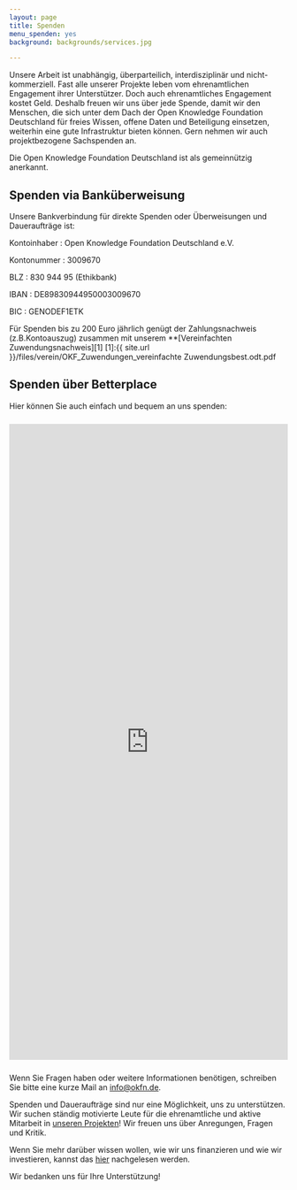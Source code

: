```yaml
---
layout: page
title: Spenden
menu_spenden: yes
background: backgrounds/services.jpg

---
```

Unsere Arbeit ist unabhängig, überparteilich, interdisziplinär und nicht-kommerziell. Fast alle unserer Projekte leben vom ehrenamtlichen Engagement ihrer Unterstützer. Doch auch ehrenamtliches Engagement kostet Geld. Deshalb freuen wir uns über jede Spende, damit wir den Menschen, die sich unter dem Dach der Open Knowledge Foundation Deutschland für freies Wissen, offene Daten und Beteiligung einsetzen, weiterhin eine gute Infrastruktur bieten können. Gern nehmen wir auch projektbezogene Sachspenden an.

Die Open Knowledge Foundation Deutschland ist als gemeinnützig anerkannt.

## Spenden via Banküberweisung

Unsere Bankverbindung für direkte Spenden oder Überweisungen und Daueraufträge ist:

Kontoinhaber
: Open Knowledge Foundation Deutschland e.V.

Kontonummer
: 3009670

BLZ
: 830 944 95 (Ethikbank)

IBAN
: DE89830944950003009670

BIC
: GENODEF1ETK

Für Spenden bis zu 200 Euro jährlich genügt der Zahlungsnachweis (z.B.Kontoauszug) zusammen mit unserem **[Vereinfachten Zuwendungsnachweis][1]
[1]:{{ site.url }}/files/verein/OKF_Zuwendungen_vereinfachte Zuwendungsbest.odt.pdf
  <br>

## Spenden über Betterplace

Hier können Sie auch einfach und bequem an uns spenden:
<iframe width="100%" height="1150px" name="Spenden" style="border:0; padding-top:10px; padding-bottom:10px;max-width: 600px;display: block; margin: 0 auto;" src="https://www.betterplace.org/de/organisations/okfde/iframe_donations/new">
  &lt;p&gt;&lt;a href="https://www.betterplace.org/de/organisations/okfde/partner_donations/new?utm_campaign=donate_btn_for_orgs&amp;#038;utm_content=okfde&amp;#038;utm_medium=external_banner&amp;#038;utm_source=orgs" target="_blank" title="Jetzt spenden mit betterplace.org!"&gt;&lt;img alt="Jetzt spenden mit betterplace.org!" height="101" src="//asset1.betterplace.org/assets/partner_widget_de-b9e7b3594d0ed53e86f32f793869d3ce.png" style="border:0px" width="160" /&gt;
&lt;/a&gt;&lt;/p&gt;
</iframe>

Wenn Sie Fragen haben oder weitere Informationen benötigen, schreiben Sie bitte eine kurze Mail an <a href="mailto:info@okfn.de">info@okfn.de</a>.

Spenden und Daueraufträge sind nur eine Möglichkeit, uns zu unterstützen. Wir suchen ständig motivierte Leute für die ehrenamtliche und aktive Mitarbeit in [unseren Projekten](../projekte/)! Wir freuen uns über Anregungen, Fragen und Kritik.

Wenn Sie mehr darüber wissen wollen, wie wir uns finanzieren und wie wir investieren, kannst das [hier](../verein/) nachgelesen werden.

Wir bedanken uns für Ihre Unterstützung!
